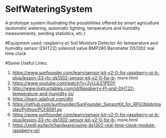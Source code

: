 # SelfWateringSystem
A prototype system illustrating the possibilities offered by smart agriculture (automatic watering, automatic lighting, temperature and humidity measurements, sending statistics, etc.)

   #Equipment used:
raspberry-pi
Soil Moisture Detector
Air temperature and humidity sensor (DHT22)
solenoid valve
BMP280 Barometer
DS1302 real time clock

   #Some Useful Links:
  
1. https://www.sunfounder.com/learn/sensor-kit-v2-0-for-raspberry-pi-b-plus/lesson-33-rtc-ds1302-sensor-kit-v2-0-for-b- more.html
2. https://www.youtube.com/watch?v=2yUJLE1PE0Y
3. http://www.instructables.com/id/Raspberry-PI-and-DHT22-temperature-and-humidity-lo/
4. https://learn.adafruit.com/dht
5. https://github.com/sunfounder/SunFounder_SensorKit_for_RPi2/blob/master/Python/PCF8591.py
6. https://www.sunfounder.com/learn/sensor-kit-v2-0-for-raspberry-pi-b-plus/lesson-33-rtc-ds1302-sensor-kit-v2-0-for-b- more.html
7. https://zedt.eu/tech/hardware/using-ds1302-real-time-clock-module-raspberry-pi/

